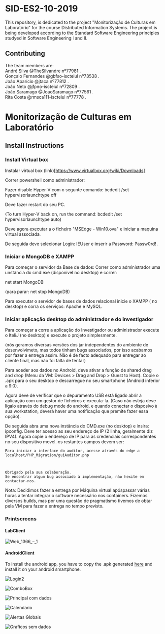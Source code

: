 # SID-ES2-10-2019

This repository, is dedicated to the project "Monitorização de Culturas em Laboratório" for the course Distributed Information Systems. The project is being developed according to the Standard Software Engineering principles studyed in Software Engineering I and II.

## Contributing 


The team members are:   
André Silva @TheSilvandre nº77981  .  
Gonçalo Fernandes @gbfso-iscteiul nº73538 .  
João Aparício @jtaca nº77812 .  
João Neto @jfpno-iscteiul nº72809 .  
João Saramago @JoaoSaramago nº77561 .  
Rita Costa @rmsca111-iscteiul nº77778 . 

# Monitorização de Culturas em Laboratório

## Install Instructions  
### Install Virtual box 
Instalar virtual box (link)[https://www.virtualbox.org/wiki/Downloads]

Correr powershell como administrador:

 Fazer disable Hyper-V com o segunte comando: bcdedit /set hypervisorlaunchtype off

Deve fazer restart do seu PC.

(To turn Hyper-V back on, run the command: bcdedit /set hypervisorlaunchtype auto)

Deve agora executar a o ficheiro "MSEdge - Win10.ova" e iniciar a maquina virtual associada.

De seguida deve selecionar Login: IEUser e inserir a Password: Passw0rd!   .


### Iniciar o MongoDB e XAMPP

Para começar o servidor da Base de dados:
Correr como administrador uma unstância do cmd.exe (disponivel no desktop)
e correr: 

net start MongoDB

(para parar: net stop MongoDB)

Para executar o servidor de bases de dados relacional inicie o XAMPP ( no desktop)
e corra os serviços: Apache e MySQL.

### Iniciar aplicação desktop do administrador e do investigador


Para começar a corre a aplicação do Investigador ou administrador execute o IteliJ (no desktop) e execute o projeto simplesmente.

(nós geramos diversas versões dos jar independentes do ambiente de desenvolvimeto, mas todos tinham bugs associados, por isso acabamos por fazer a entrega assim. Não é de facto adequado para entregar ao cliente final, mas não foi falta de tentar)


Para aceder aos dados no Android, deve ativar a função de shared drag and drop (Menu da VM: Devices > Drag and Drop > Guest to Host). Copie o .apk para o seu desktop e descarregue no seu smartphone (Android inferior a 9.0).  

Agora deve de verificar que o depuramento USB está ligado abrir a aplicação com um gestor de ficheiros e executa-la. (Caso não esteja deve ligalo através do debug mode do android, e quando conectar o disposivo à sua workstation, deverá haver uma notificação que premite fazer essa opção).

De seguida abra uma nova instância do CMD.exe (no desktop) e insira: ipconfig. Deve ter acesso ao seu endereço de IP (2 linha, geralmente diz IPV4). 
Agora copie o endereço de IP para as credenciais correspondentes no seu dispositivo movel. os restantes campos devem ser:






    
    Para iniciar a interface do auditor, acesse através do edge a localhost/PHP_Migration/guiAuditor.php
    
    
        
	Obrigado pela sua colaboração. 
	Se encontrar algum bug associado à implementação, não hexite em contactar-nos.
	
	
	
	
Nota: Decidimos fazer a entrega por Máquina virtual apóspassar várias horas a tentar integrar o software necessário nos containers. Fizemos diversos builds, mas por uma questão de pragmatismo tivemos de obtar pela VM para fazer a entrega no tempo previsto.


### Printscreens

#### LabClient

![Web_1366_–_1](https://user-images.githubusercontent.com/26983006/57474830-f56b1600-728a-11e9-8d3d-be5cb239566d.png)

#### AndroidClient

To install the android app, you have to copy the .apk generated [here](https://github.com/jtaca/SID-ES2-10-2019/blob/master/AppAndroid/SID2019/app/release/app-release.apk) and install it on your android smartphone.

![Login2](https://user-images.githubusercontent.com/26983006/57474327-c902ca00-7289-11e9-9534-08a53aeb5510.jpg)

![ComboBox](https://user-images.githubusercontent.com/26983006/57474418-f0f22d80-7289-11e9-8522-0146b76ffb2d.jpg)

![Principal com dados](https://user-images.githubusercontent.com/26983006/57474469-08c9b180-728a-11e9-820e-4e1111b642b1.jpg)

![Calendario](https://user-images.githubusercontent.com/26983006/57474607-6958ee80-728a-11e9-8317-175eaea2d717.jpg)

![Alertas Globais](https://user-images.githubusercontent.com/26983006/57474519-28f97080-728a-11e9-9fe3-80039e12b598.jpg)

![Graficos sem dados](https://user-images.githubusercontent.com/26983006/57474563-4dede380-728a-11e9-8c49-b71d529a984a.jpg)
	
